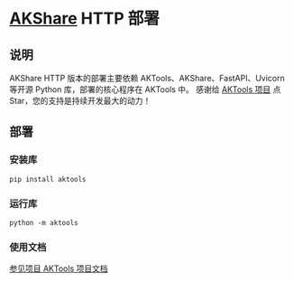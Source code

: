 # [AKShare](https://github.com/akfamily/akshare) HTTP 部署

## 说明

AKShare HTTP 版本的部署主要依赖 AKTools、AKShare、FastAPI、Uvicorn 等开源 Python 库，部署的核心程序在 AKTools 中。
感谢给 [AKTools 项目](https://github.com/akfamily/aktools) 点 Star，您的支持是持续开发最大的动力！

## 部署

### 安装库

```shell
pip install aktools
```

### 运行库

```shell
python -m aktools
```

### 使用文档

[参见项目 AKTools 项目文档](https://aktools.readthedocs.io/)
